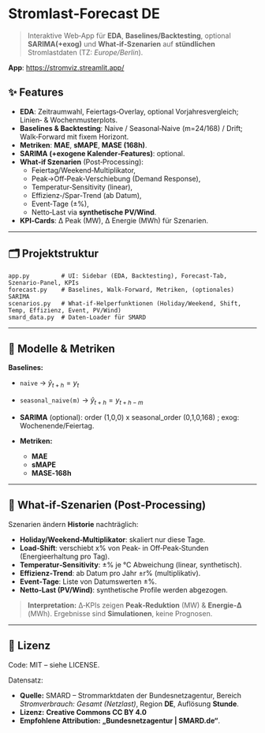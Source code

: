 # Stromlast‑Forecast DE
> Interaktive Web‑App für **EDA**, **Baselines/Backtesting**, optional **SARIMA(+exog)** und **What‑if‑Szenarien** auf **stündlichen** Stromlastdaten (TZ: *Europe/Berlin*).

**App**: https://stromviz.streamlit.app/

## ✨ Features

- **EDA**: Zeitraumwahl, Feiertags‑Overlay, optional Vorjahresvergleich; Linien‑ & Wochenmusterplots.
- **Baselines & Backtesting**: Naive / Seasonal‑Naive (m=24/168) / Drift; Walk‑Forward mit fixem Horizont.
- **Metriken**: **MAE**, **sMAPE**, **MASE (168h)**.
- **SARIMA (+exogene Kalender‑Features)**: optional.
- **What‑if Szenarien** (Post‑Processing):
  - Feiertag/Weekend‑Multiplikator,
  - Peak→Off‑Peak‑Verschiebung (Demand Response),
  - Temperatur‑Sensitivity (linear),
  - Effizienz‑/Spar‑Trend (ab Datum),
  - Event‑Tage (±%),
  - Netto‑Last via **synthetische PV/Wind**.
- **KPI‑Cards**: Δ Peak (MW), Δ Energie (MWh) für Szenarien.

---

## 🗂️ Projektstruktur

```
app.py         # UI: Sidebar (EDA, Backtesting), Forecast‑Tab, Szenario‑Panel, KPIs
forecast.py    # Baselines, Walk‑Forward, Metriken, (optionales) SARIMA
scenarios.py   # What‑if‑Helperfunktionen (Holiday/Weekend, Shift, Temp, Effizienz, Event, PV/Wind)
smard_data.py  # Daten‑Loader für SMARD

```
---

## 🧠 Modelle & Metriken

**Baselines:**
- `naive` → $\hat{y}_{t+h} = y_t$
- `seasonal_naive(m)` → $\hat{y}_{t+h} = y_{t+h-m}$

- **SARIMA** (optional):  order (1,0,0) x seasonal_order (0,1,0,168) ; exog: Wochenende/Feiertag.
- **Metriken:**
  - **MAE** 
  - **sMAPE** 
  - **MASE‑168h** 



---

## 🧪 What‑if‑Szenarien (Post‑Processing)

Szenarien ändern **Historie** nachträglich:

- **Holiday/Weekend‑Multiplikator**: skaliert nur diese Tage.
- **Load‑Shift**: verschiebt x% von Peak‑ in Off‑Peak‑Stunden (Energieerhaltung pro Tag).
- **Temperatur‑Sensitivity**: ±% je °C Abweichung (linear, synthetisch).
- **Effizienz‑Trend**: ab Datum pro Jahr ±r% (multiplikativ).
- **Event‑Tage**: Liste von Datumswerten ±%.
- **Netto‑Last (PV/Wind)**: synthetische Profile werden abgezogen.

> **Interpretation:** Δ‑KPIs zeigen **Peak‑Reduktion** (MW) & **Energie‑Δ** (MWh). Ergebnisse sind **Simulationen**, keine Prognosen.

---

## 📜 Lizenz
Code: MIT – siehe LICENSE.

Datensatz:
- **Quelle:** SMARD – Strommarktdaten der Bundesnetzagentur, Bereich *Stromverbrauch: Gesamt (Netzlast)*, Region **DE**, Auflösung **Stunde**.  
- **Lizenz:** **Creative Commons CC BY 4.0** 
- **Empfohlene Attribution:** **„Bundesnetzagentur | SMARD.de“**.  





